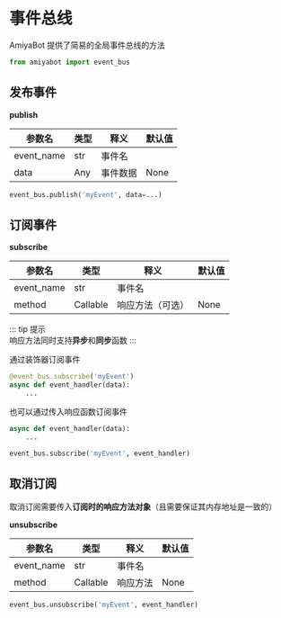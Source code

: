 # 事件总线

AmiyaBot 提供了简易的全局事件总线的方法

```python
from amiyabot import event_bus
```

## 发布事件

**publish**

| 参数名        | 类型  | 释义   | 默认值  |
|------------|-----|------|------|
| event_name | str | 事件名  |      |
| data       | Any | 事件数据 | None |

```python
event_bus.publish('myEvent', data=...)
```

## 订阅事件

**subscribe**

| 参数名        | 类型       | 释义       | 默认值  |
|------------|----------|----------|------|
| event_name | str      | 事件名      |      |
| method     | Callable | 响应方法（可选） | None |

::: tip 提示<br>
响应方法同时支持**异步**和**同步**函数
:::

通过装饰器订阅事件

```python
@event_bus.subscribe('myEvent')
async def event_handler(data):
    ...
```

也可以通过传入响应函数订阅事件

```python
async def event_handler(data):
    ...

event_bus.subscribe('myEvent', event_handler)
```

## 取消订阅

取消订阅需要传入**订阅时的响应方法对象**（且需要保证其内存地址是一致的）

**unsubscribe**

| 参数名        | 类型       | 释义   | 默认值  |
|------------|----------|------|------|
| event_name | str      | 事件名  |      |
| method     | Callable | 响应方法 | None |

```python
event_bus.unsubscribe('myEvent', event_handler)
```
